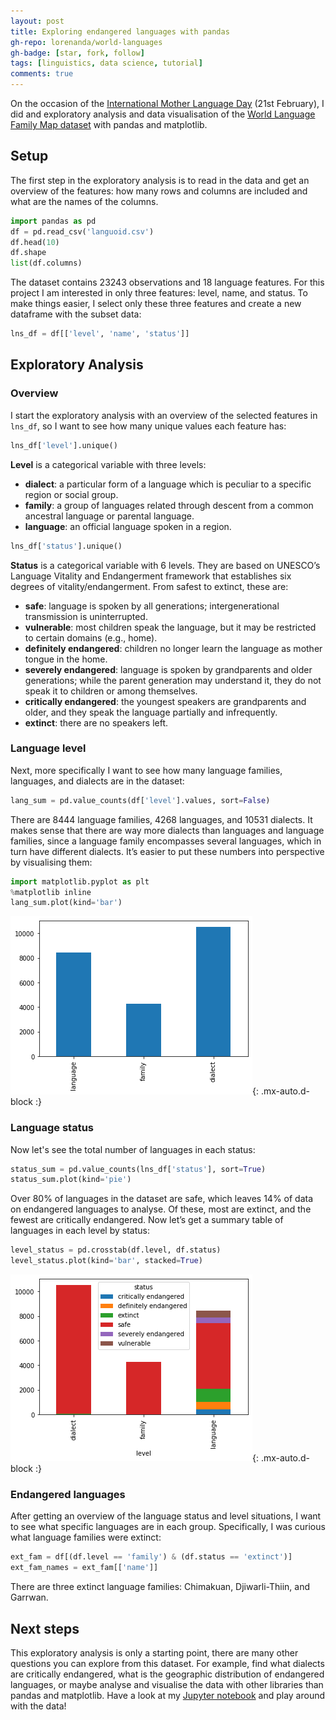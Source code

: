 ```yaml
---
layout: post
title: Exploring endangered languages with pandas
gh-repo: lorenanda/world-languages
gh-badge: [star, fork, follow]
tags: [linguistics, data science, tutorial]
comments: true
---
```


On the occasion of the [International Mother Language Day](https://www.un.org/en/observances/mother-language-day) (21st February), I did and exploratory analysis and data visualisation of the [World Language Family Map dataset](https://www.kaggle.com/rtatman/world-language-family-map) with pandas and matplotlib.

## Setup

The first step in the exploratory analysis is to read in the data and get an overview of the features: how many rows and columns are included and what are the names of the columns.

```python
import pandas as pd
df = pd.read_csv('languoid.csv')
df.head(10)
df.shape
list(df.columns)
```

The dataset contains 23243 observations and 18 language features. For this project I am interested in only three features: level, name, and status. To make things easier, I select only these three features and create a new dataframe with the subset data:

```python
lns_df = df[['level', 'name', 'status']]
```

## Exploratory Analysis

### Overview

I start the exploratory analysis with an overview of the selected features in `lns_df`, so I want to see how many unique values each feature has:

```python
lns_df['level'].unique()
```

**Level** is a categorical variable with three levels:

- **dialect**: a particular form of a language which is peculiar to a specific region or social group.
- **family**: a group of languages related through descent from a common ancestral language or parental language.
- **language**: an official language spoken in a region.

```python
lns_df['status'].unique()
```

**Status** is a categorical variable with 6 levels. They are based on UNESCO’s Language Vitality and Endangerment framework that establishes six degrees of vitality/endangerment. From safest to extinct, these are:

- **safe**: language is spoken by all generations; intergenerational transmission is uninterrupted.
- **vulnerable**: most children speak the language, but it may be restricted to certain domains (e.g., home).
- **definitely endangered**: children no longer learn the language as mother tongue in the home.
- **severely endangered**: language is spoken by grandparents and older generations; while the parent generation may understand it, they do not speak it to children or among themselves.
- **critically endangered**: the youngest speakers are grandparents and older, and they speak the language partially and infrequently.
- **extinct**: there are no speakers left.

### Language level

Next, more specifically I want to see how many language families, languages, and dialects are in the dataset:

```python
lang_sum = pd.value_counts(df['level'].values, sort=False)
```

There are 8444 language families, 4268 languages, and 10531 dialects. It makes sense that there are way more dialects than languages and language families, since a language family encompasses several languages, which in turn have different dialects. It’s easier to put these numbers into perspective by visualising them:

```python
import matplotlib.pyplot as plt
%matplotlib inline
lang_sum.plot(kind='bar')
```

![Barplot](../assets/img/endangered_languages_barplot.png){: .mx-auto.d-block :}

### Language status

Now let's see the total number of languages in each status:

```python
status_sum = pd.value_counts(lns_df['status'], sort=True)
status_sum.plot(kind='pie')
```

Over 80% of languages in the dataset are safe, which leaves 14% of data on endangered languages to analyse. Of these, most are extinct, and the fewest are critically endangered. Now let’s get a summary table of languages in each level by status:

```python
level_status = pd.crosstab(df.level, df.status)
level_status.plot(kind='bar', stacked=True)
```

![Status_plot](../assets/img/endangered_languages_status.png){: .mx-auto.d-block :}

### Endangered languages

After getting an overview of the language status and level situations, I want to see what specific languages are in each group. Specifically, I was curious what language families were extinct:

```python
ext_fam = df[(df.level == 'family') & (df.status == 'extinct')]
ext_fam_names = ext_fam[['name']]
```

There are three extinct language families: Chimakuan, Djiwarli-Thiin, and Garrwan.

## Next steps

This exploratory analysis is only a starting point, there are many other questions you can explore from this dataset. For example, find what dialects are critically endangered, what is the geographic distribution of endangered languages, or maybe analyse and visualise the data with other libraries than pandas and matplotlib. Have a look at my [Jupyter notebook](https://github.com/lorenanda/world-languages) and play around with the data!
